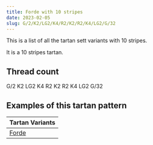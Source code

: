 ```yaml
---
title: Forde with 10 stripes
date: 2023-02-05
slug: G/2/K2/LG2/K4/R2/K2/R2/K4/LG2/G/32
---
```

This is a list of all the tartan sett variants with 10 stripes.

It is a 10 stripes tartan.


## Thread count
G/2 K2 LG2 K4 R2 K2 R2 K4 LG2 G/32

## Examples of this tartan pattern

| Tartan Variants |
|---------------|
| [Forde](/variants/g/2/k2/lg2/k4/r2/k2/r2/k4/lg2/g/32-g008000-k000000-lg908000-rc00000)||

